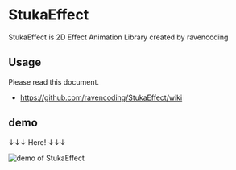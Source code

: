 StukaEffect
===========

StukaEffect is 2D Effect Animation Library created by ravencoding

## Usage
Please read this document.
- https://github.com/ravencoding/StukaEffect/wiki


## demo
&darr;&darr;&darr; Here! &darr;&darr;&darr;

![demo of StukaEffect](https://raw.github.com/wiki/ravencoding/StukaEffect/images/demo.gif)
